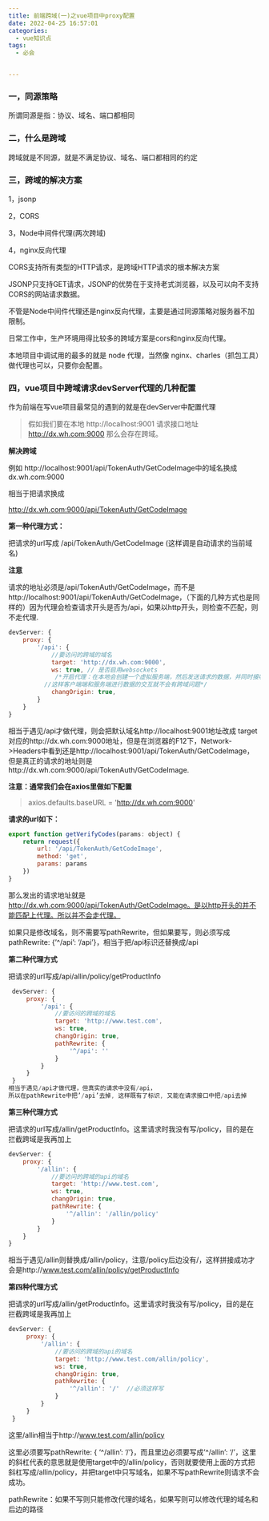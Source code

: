 ```yaml
---
title: 前端跨域(一)之vue项目中proxy配置
date: 2022-04-25 16:57:01
categories: 
  - vue知识点
tags: 
  - 必会


---
```


### **一，同源策略**

 所谓同源是指：协议、域名、端口都相同

### **二，什么是跨域**

跨域就是不同源，就是不满足协议、域名、端口都相同的约定

### **三，跨域的解决方案**

1，jsonp

2，CORS

3，Node中间件代理(两次跨域)

4，nginx反向代理



CORS支持所有类型的HTTP请求，是跨域HTTP请求的根本解决方案

JSONP只支持GET请求，JSONP的优势在于支持老式浏览器，以及可以向不支持CORS的网站请求数据。

不管是Node中间件代理还是nginx反向代理，主要是通过同源策略对服务器不加限制。

日常工作中，生产环境用得比较多的跨域方案是cors和nginx反向代理。

本地项目中调试用的最多的就是 node 代理，当然像 nginx、charles（抓包工具）做代理也可以，只要你会配置。



### 四，**vue项目中跨域请求devServer代理的几种配置**

作为前端在写vue项目最常见的遇到的就是在devServer中配置代理

> 假如我们要在本地 http://localhost:9001 请求接口地址 http://dx.wh.com:9000 那么会存在跨域。

 **解决跨域**

例如 http://localhost:9001/api/TokenAuth/GetCodeImage中的域名换成 dx.wh.com:9000

相当于把请求换成 

http://dx.wh.com:9000/api/TokenAuth/GetCodeImage

**第一种代理方式：**

  把请求的url写成 /api/TokenAuth/GetCodeImage  (这样调是自动请求的当前域名)

**注意**

请求的地址必须是/api/TokenAuth/GetCodeImage，而不是http://localhost:9001/api/TokenAuth/GetCodeImage，（下面的几种方式也是同样的）因为代理会检查请求开头是否为/api，如果以http开头，则检查不匹配，则不走代理.

```javascript
devServer: {
    proxy: {
        '/api': {
            //要访问的跨域的域名
            target: 'http://dx.wh.com:9000',
            ws: true, // 是否启用websockets
    	     /*开启代理：在本地会创建一个虚拟服务端，然后发送请求的数据，并同时接收请求的数据，
          //这样客户端端和服务端进行数据的交互就不会有跨域问题*/
            changOrigin: true,
        }
    }
}
```



相当于遇见/api才做代理，则会把默认域名http://localhost:9001地址改成 target 对应的http://dx.wh.com:9000地址，但是在浏览器的F12下，Network->Headers中看到还是http://localhost:9001/api/TokenAuth/GetCodeImage， 但是真正的请求的地址则是http://dx.wh.com:9000/api/TokenAuth/GetCodeImage.

 **注意：通常我们会在axios里做如下配置**

> axios.defaults.baseURL = 'http://dx.wh.com:9000'

**请求的url如下：**

```javascript
export function getVerifyCodes(params: object) {
    return request({
        url: '/api/TokenAuth/GetCodeImage',
        method: 'get',
        params: params
    })
}
```

那么发出的请求地址就是 http://dx.wh.com:9000/api/TokenAuth/GetCodeImage。是以http开头的并不能匹配上代理。所以并不会走代理。

如果只是修改域名，则不需要写pathRewrite，但如果要写，则必须写成pathRewrite: {’^/api’: ‘/api’}，相当于把/api标识还替换成/api



**第二种代理方式**

把请求的url写成/api/allin/policy/getProductInfo

```javascript
 devServer: {
     proxy: {
         '/api': {
             //要访问的跨域的域名
             target: 'http://www.test.com',
             ws: true,
             changOrigin: true,
             pathRewrite: {
                 '^/api': ''
             }
         }
     }
 }
相当于遇见/api才做代理，但真实的请求中没有/api，
所以在pathRewrite中把’/api’去掉, 这样既有了标识, 又能在请求接口中把/api去掉
```

**第三种代理方式**

 把请求的url写成/allin/getProductInfo。这里请求时我没有写/policy，目的是在拦截跨域是我再加上

```javascript
devServer: {
    proxy: {
        '/allin': {
            //要访问的跨域的api的域名
            target: 'http://www.test.com',
            ws: true,
            changOrigin: true,
            pathRewrite: {
                '^/allin': '/allin/policy'
            }
        }
    }
}

```

 相当于遇见/allin则替换成/allin/policy，注意/policy后边没有/，这样拼接成功才会是http://www.test.com/allin/policy/getProductInfo



**第四种代理方式**

把请求的url写成/allin/getProductInfo。这里请求时我没有写/policy，目的是在拦截跨域是我再加上

```javascript
devServer: {
     proxy: {
         '/allin': {
             //要访问的跨域的api的域名
             target: 'http://www.test.com/allin/policy',
             ws: true,
             changOrigin: true,
             pathRewrite: {
                 '^/allin': '/'  //必须这样写
             }
         }
     }
 }
```

这里/allin相当于http://www.test.com/allin/policy

这里必须要写pathRewrite: { ‘^/allin’: ‘/’}，而且里边必须要写成’^/allin’: ‘/’，这里的斜杠代表的意思就是使用target中的/allin/policy，否则就要使用上面的方式把斜杠写成/allin/policy，并把target中只写域名，如果不写pathRewrite则请求不会成功。


pathRewrite：如果不写则只能修改代理的域名，如果写则可以修改代理的域名和后边的路径
